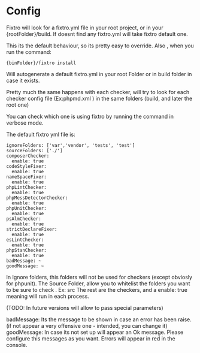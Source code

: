 # Config

Fixtro will look for a fixtro.yml file in your root project,
or in your {rootFolder}/build. If doesnt find any fixtro.yml
will take fixtro default one.

This its the default behaviour, so its pretty easy to override.
Also , when you run the command:

    {binFolder}/fixtro install
    
Will autogenerate a default fixtro.yml in your root Folder or in build folder in case it exists.

Pretty much the same happens with each checker, will try to look for each checker config file 
(Ex:phpmd.xml ) in the same folders (build, and later the root one)

You can check which one is using fixtro by running the command in verbose mode.

The default fixtro yml file is:

    ignoreFolders: ['var','vendor', 'tests', 'test']
    sourceFolders: ['./']
    composerChecker:
      enable: true
    codeStyleFixer:
      enable: true
    nameSpaceFixer:
      enable: true
    phpLintChecker:
      enable: true
    phpMessDetectorChecker:
      enable: true
    phpUnitChecker:
      enable: true
    psAlmChecker:
      enable: true
    strictDeclareFixer:
      enable: true
    esLintChecker:
      enable: true
    phpStanChecker:
      enable: true
    badMessage: ~
    goodMessage: ~
    
In Ignore folders, this folders will not be used for checkers (except obviosly for phpunit).
The Source Folder, allow you to whitelist the folders you want to be sure to check . Ex: src
The rest are the checkers, and a enable: true meaning will run in each process.

(TODO: In future versions will allow to pass special parameters)

badMessage: Its the message to be shown in case an error has been raise. (if not appear a very offensive one - intended,
you can change it)
goodMessage: In case its not set up will appear an Ok message.
Please configure this messages as you want. Errors will appear in red in the console.
     
    